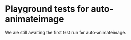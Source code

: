 # Playground tests for auto-animateimage
We are still awaiting the first test run for auto-animateimage.
